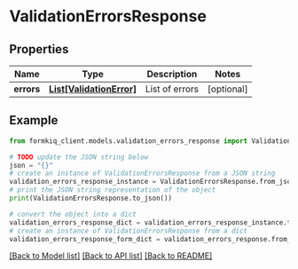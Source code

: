 # ValidationErrorsResponse


## Properties

Name | Type | Description | Notes
------------ | ------------- | ------------- | -------------
**errors** | [**List[ValidationError]**](ValidationError.md) | List of errors | [optional] 

## Example

```python
from formkiq_client.models.validation_errors_response import ValidationErrorsResponse

# TODO update the JSON string below
json = "{}"
# create an instance of ValidationErrorsResponse from a JSON string
validation_errors_response_instance = ValidationErrorsResponse.from_json(json)
# print the JSON string representation of the object
print(ValidationErrorsResponse.to_json())

# convert the object into a dict
validation_errors_response_dict = validation_errors_response_instance.to_dict()
# create an instance of ValidationErrorsResponse from a dict
validation_errors_response_form_dict = validation_errors_response.from_dict(validation_errors_response_dict)
```
[[Back to Model list]](../README.md#documentation-for-models) [[Back to API list]](../README.md#documentation-for-api-endpoints) [[Back to README]](../README.md)


